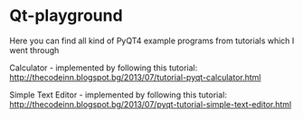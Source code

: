 # Qt-playground

Here you can find all kind of PyQT4 example programs from tutorials which I went through

Calculator - implemented by following this tutorial:
http://thecodeinn.blogspot.bg/2013/07/tutorial-pyqt-calculator.html

Simple Text Editor - implemented by following this tutorial: http://thecodeinn.blogspot.bg/2013/07/pyqt-tutorial-simple-text-editor.html
